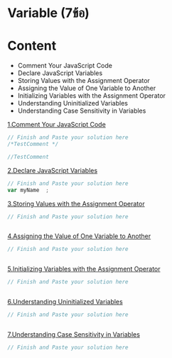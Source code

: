# Variable (7ข้อ)

# Content
- Comment Your JavaScript Code
- Declare JavaScript Variables
- Storing Values with the Assignment Operator
- Assigning the Value of One Variable to Another
- Initializing Variables with the Assignment Operator
- Understanding Uninitialized Variables
- Understanding Case Sensitivity in Variables

[1.Comment Your JavaScript Code](https://www.freecodecamp.org/learn/javascript-algorithms-and-data-structures/basic-javascript/comment-your-javascript-code)
```js
// Finish and Paste your solution here
/*TestComment */

//TestComment


```

[2.Declare JavaScript Variables](https://www.freecodecamp.org/learn/javascript-algorithms-and-data-structures/basic-javascript/declare-javascript-variables)
```js
// Finish and Paste your solution here
var myName  ;


```
[3.Storing Values with the Assignment Operator](https://www.freecodecamp.org/learn/javascript-algorithms-and-data-structures/basic-javascript/storing-values-with-the-assignment-operator)
```js
// Finish and Paste your solution here



```
[4.Assigning the Value of One Variable to Another](https://www.freecodecamp.org/learn/javascript-algorithms-and-data-structures/basic-javascript/assigning-the-value-of-one-variable-to-another)
```js
// Finish and Paste your solution here



```
[5.Initializing Variables with the Assignment Operator](https://www.freecodecamp.org/learn/javascript-algorithms-and-data-structures/basic-javascript/initializing-variables-with-the-assignment-operator)
```js
// Finish and Paste your solution here



```
[6.Understanding Uninitialized Variables](https://www.freecodecamp.org/learn/javascript-algorithms-and-data-structures/basic-javascript/understanding-uninitialized-variables)
```js
// Finish and Paste your solution here



```
[7.Understanding Case Sensitivity in Variables](https://www.freecodecamp.org/learn/javascript-algorithms-and-data-structures/basic-javascript/understanding-case-sensitivity-in-variables)
```js
// Finish and Paste your solution here



```
